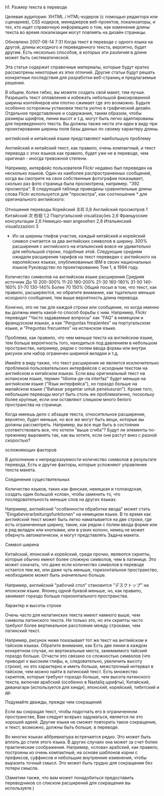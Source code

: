 h1. Размер текста в переводе

Целевая аудитория: XHTML / HTML-кодеров (с помощью редактора или сценариев), CSS кодеров, менеджеров веб-проектов, локализаторы, и тех, кто ищет справочную информацию о том, как изменение длины текста во время локализации могут повлиять на дизайн страницы.

Обновлено 2007-06-14 7:31
Когда текст в переводе с одного языка на другой, длины исходного и переведенного текста, вероятно, будет другим. Есть несколько способов, в которых эти различия в длине может быть систематической.

Эта статья содержит справочные материалы, которые будут кратко рассмотрены некоторые из этих отличий. Другие статьи будут решать конкретные последствия для разработки веб-страниц и предлагаемые решения.

В общем, более гибко, вы можете создать свой макет, тем лучше. Разрешить текст оплавления и избежать небольшой фиксированной ширины контейнеров или плотно сжимает где это возможно. Будьте особенно осторожны установки текста уютно в графический дизайн. Отдельное представление и содержание, таким образом, чтобы размеры шрифтов, линии высот и т.д. могут быть легко адаптированы для переведенного текста. Вы должны также нести эти идеи в виду при проектировании ширины поля базы данных по своему характеру длины.

английский и китайский языки представляют наибольшую проблему

Английский и китайский текст, как правило, очень компактный, и текст перевода с этих языков как правило, будет уже не в переводе, чем оригинал - иногда тревожной степени.

Например, интерфейс пользователя Flickr недавно был переведен на несколько языков. Один из наиболее распространенных сообщений, когда вы смотрите на свои собственные фотографии показывает, сколько раз фото страница была просмотрена, например. "392 просмотра". В следующей таблице приведены сравнительные длины слова Flickr используется для "просмотра", как соотношение * для оригинального английского:

Отношение переводы
Корейский 조회 0,8
Английский просмотров 1
Китайский 次 检视 1,2
Португальский visualizações 2,6
Французские консультации 2,6
Немецко-мал angesehen 2,8
Итальянский visualizzazioni 3
* Из-за ширины глифов участие, каждый китайский и корейский символ считается за два английских символов в ширину.
300% расширения с английского на итальянский вовсе не удивительно для небольшой строки, подобные этой. Следующие среднем ожидали расширения тарифов на текст переведен с английского на европейских языках, опубликованные IBM в своих национальных языков Руководство по проектированию Том 1, в 1994 году.

Количество символов
на английском языке расширения Средняя источник
До 10 200-300%
11-20 180-200%
21-30 160-180%
31-50 140-160%
51-70 130-140%
Более 70 150%
Общий посыл в том, что текст, как правило, расширяются, но обратите внимание, как тщательно меньше исходного сообщения, тем выше вероятность длина перевода.

Конечно, это не так для каждой строки или сообщение, но когда именно вы должны иметь какой-то способ борьбы с ним. Например, Flickr переводит "Часто задаваемые вопросы" как "FAQ" в немецком и французском языках, а как "Perguntas freqüentes" на португальском языке, и "Preguntas frecuentes" на испанском языке.

Проблема, как правило, что чем меньше текста на английском языке, тем больше вероятность того, находиться под давлением в небольшом пространстве, например, рядом с полем ввода формы или внутри рисунок или набор ограничен шириной вкладки и т.д.

Имейте в виду также, что текст расширения не является исключительно проблемой пользовательских интерфейсов с исходным текстом на английском и китайском языках. Если ваш оригинальный текст на испанском языке, термин "Idioma-де-ла interfaz" будет меньше на английском языке ("Язык интерфейса"), но гораздо больше на малайском языке ("Bahasar pegantar untuk penelusuran"). Кроме того, небольшие переводы могут быть столь же проблематично, поскольку более крупные, если они оставляют слишком много белого пространства на странице.

Когда имеешь дело с абзацев текста, относительное расширение, вероятно, будет меньше, но все же могут быть вещи, которые вы должны рассмотреть. Например, вы все еще быть в состоянии соответствовать все, что хотели "выше сгиба"? Будут ли элементы по-прежнему выровнять так, как вы хотите, если они растут вниз с разной скоростью?

осложняющих факторов

В дополнение к непредсказуемости количество символов в результате перевода, Есть и другие факторы, которые усложняют управление текста макета.

Соединения существительных

Количество языков, таких как финская, немецкая и голландская, создать один большой «слов», чтобы заменить то, что последовательность меньше слов на других языках.

Например, английский "особенности обработки ввода" может стать "Eingabeverarbeitungsfunktionen" на немецком языке. В то время как английский текст может быть легко наматывается на две строки, где есть ограниченные ширину, такие, как рядом с полем ввода форме или в ряд вкладок или кнопками, или в узких колонн, немец не может обернуть автоматически, и могут представлять Задача макета.

Символ ширина

Китайский, японский и корейский, среди прочих, являются скрипты, которые обычно имеют более сложную символов, чем в латинице. Это может означать, что даже если количество символов в переводе остается тем же, или даже чуть меньше, горизонтальное пространство, необходимое может быть значительно больше.

Например, английский "рабочий стол" становится "デスクトップ" на японском языке. Японец одной буквой меньше, но, как правило, занимает гораздо больше горизонтального пространства.

Характер и высоты строки

Очень часто для нелатинских текста имеют намного выше, чем символы латинского текста. Не только это, но эти скрипты часто требуют более вертикальное расстояние между строками, чем латинский текст.

Например, рисунок ниже показывает тот же текст на английском и тайском языках. Обратите внимание, как Есть две линии в каждом конкретном случае, но вертикальные места, занимаемого тайский гораздо больше. Отчасти это связано со сложностью символов (что приводит к высоким глифы, и, следовательно, увеличить высоту строки), но это характерно и иметь больше, межстрочный интервал в тайском, чем можно найти в латинский текст. Есть множество скриптов, которые требуют гораздо больше, чем высота латинского текста, включая арабский (особенно в Nastaliq шрифты), Китайский, деванагари (используется для хинди), японский, корейский, тибетский и др.



Подумайте дважды, прежде чем сокращений

Если вы сокращая текст, чтобы подогнать его в ограниченном пространстве, Вам следует всерьез задуматься, является ли это хорошей идеей. Другие языки не сможет повторить такое сокращение, и текст, возможно, должны быть больше, в переводе.

Во многих языках аббревиатура встречается редко. Это может быть вплоть до стиля этого языка. В других случаях она может за счет более практические соображения. Например, «слова» арабский, как правило, построены из очень компактный, на основе шаблонов корни с префиксов, суффиксов и небольшие внутренние изменения, чтобы выразить точный смысл. Это может быть трудно для сокращения без потери смысла.

(Заметим также, что вам может понадобиться предоставить переводчиков со списком расширений для сокращения вы используете.)